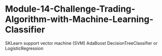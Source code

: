 # Module-14-Challenge-Trading-Algorithm-with-Machine-Learning-Classifier
SKLearn support vector machine (SVM) AdaBoost DecisionTreeClassifier or LogisticRegression
